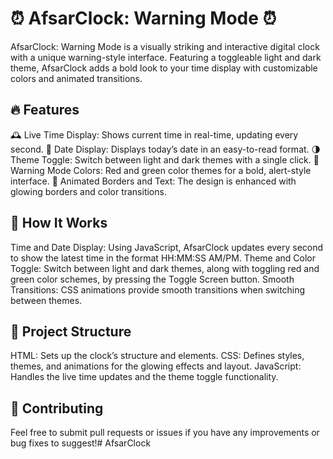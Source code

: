 # ⏰ AfsarClock: Warning Mode ⏰

AfsarClock: Warning Mode is a visually striking and interactive digital clock with a unique warning-style interface. Featuring a toggleable light and dark theme, AfsarClock adds a bold look to your time display with customizable colors and animated transitions.

## 🔥 Features

🕰️ Live Time Display: Shows current time in real-time, updating every second.
📅 Date Display: Displays today’s date in an easy-to-read format.
🌗 Theme Toggle: Switch between light and dark themes with a single click.
🎨 Warning Mode Colors: Red and green color themes for a bold, alert-style interface.
🚨 Animated Borders and Text: The design is enhanced with glowing borders and color transitions.
## 🚀 How It Works

Time and Date Display: Using JavaScript, AfsarClock updates every second to show the latest time in the format HH:MM:SS AM/PM.
Theme and Color Toggle: Switch between light and dark themes, along with toggling red and green color schemes, by pressing the Toggle Screen button.
Smooth Transitions: CSS animations provide smooth transitions when switching between themes.
## 📂 Project Structure

HTML: Sets up the clock’s structure and elements.
CSS: Defines styles, themes, and animations for the glowing effects and layout.
JavaScript: Handles the live time updates and the theme toggle functionality.
## 🙌 Contributing

Feel free to submit pull requests or issues if you have any improvements or bug fixes to suggest!#   A f s a r C l o c k 
 
 
